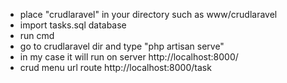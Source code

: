 - place "crudlaravel" in your directory such as www/crudlaravel
- import tasks.sql database
- run cmd
- go to crudlaravel dir and type "php artisan serve"
- in my case it will run on server http://localhost:8000/
- crud menu url route http://localhost:8000/task
